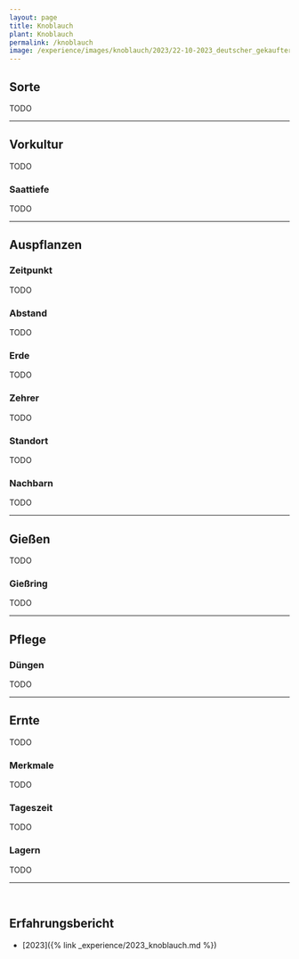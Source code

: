 ```yaml
---
layout: page
title: Knoblauch
plant: Knoblauch
permalink: /knoblauch
image: /experience/images/knoblauch/2023/22-10-2023_deutscher_gekaufter_knoblauch.jpeg
---
```



## __Sorte__
TODO

<hr>

## __Vorkultur__
TODO

### Saattiefe
TODO
<hr>

## __Auspflanzen__

### Zeitpunkt
TODO

### Abstand
TODO

### Erde
TODO

### Zehrer 
TODO

### Standort
TODO

### Nachbarn
TODO


<hr>

## __Gießen__
TODO

### Gießring
TODO
<hr>

## __Pflege__

### Düngen
TODO

<hr>

## __Ernte__
TODO

### Merkmale
TODO

### Tageszeit
TODO

### Lagern
TODO

<hr>
<br>

## __Erfahrungsbericht__

- [2023]({% link _experience/2023_knoblauch.md %})